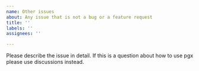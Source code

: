 ```yaml
---
name: Other issues
about: Any issue that is not a bug or a feature request
title: ''
labels: ''
assignees: ''

---
```


Please describe the issue in detail. If this is a question about how to use pgx please use discussions instead.
